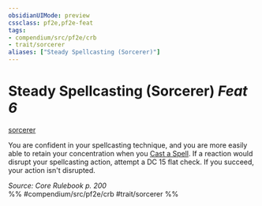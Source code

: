 ```yaml
---
obsidianUIMode: preview
cssclass: pf2e,pf2e-feat
tags:
- compendium/src/pf2e/crb
- trait/sorcerer
aliases: ["Steady Spellcasting (Sorcerer)"]
---
```

# Steady Spellcasting (Sorcerer)  *Feat 6*  
[sorcerer](rules/traits/sorcerer.md)  


You are confident in your spellcasting technique, and you are more easily able to retain your concentration when you [Cast a Spell](rules/actions/cast-a-spell.md). If a reaction would disrupt your spellcasting action, attempt a DC 15 flat check. If you succeed, your action isn't disrupted.

*Source: Core Rulebook p. 200*  
%% #compendium/src/pf2e/crb #trait/sorcerer %%